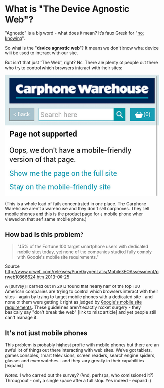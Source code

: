 # What is "The Device Agnostic Web"?

"Agnostic" is a big word - what does it mean? It's faux Greek for "<a href="http://en.wiktionary.org/wiki/agnostic">not knowing</a>".

So what is the "<strong>device agnostic web</strong>"? It means we don't know what device will be used to interact with our site.

But isn't that just "The Web", right? No. There are plenty of people out there who try to control which browsers interact with their sites:

<img src="../_img/carphone_warehouse.jpg" alt="WTF Mobile Web"/>

(This is a whole load of fails concentrated in one place. The Carphone Warehouse aren't a warehouse and they don't sell carphones. They sell mobile phones and this is the product page for a mobile phone when viewed on that self same mobile phone.)

## How bad is this problem?

> "45% of the Fortune 100 target smartphone users with dedicated mobile sites
> today, yet none of the companies studied fully comply with Google's mobile
> site requirements."

Source: <a href="http://www.prweb.com/releases/PureOxygenLabs/MobileSEOAssessment/prweb10866624.htm">http://www.prweb.com/releases/PureOxygenLabs/MobileSEOAssessment/prweb10866624.htm</a> <span class="light">2013-06-25</span>

A [survey]1 carried out in 2013 found that nearly half of the top 100 American companies are trying to control which browsers interact with their sites - again by trying to target mobile phones with a dedicated site - and none of them were getting it right as judged by <a href="https://developers.google.com/webmasters/smartphone-sites/details">Google's mobile site requirements</a>. These guidelines aren't exactly rocket surgery - they basically say "don't break the web" [link to misc article] and yet people still can't manage it.

## It's not just mobile phones

This problem is probably highest profile with mobile phones but there are an awful lot of things out there interacting with web sites. We've got tablets, games consoles, smart televisions, screen readers, search engine spiders, glasses and even watches - and they vary greatly in their capabilities. [expand]

_Notes:_
1 who carried out the survey? (And, perhaps, who comissioned it?)
Throughout - only a single space after a full stop.
Yes indeed - expand :) 